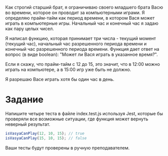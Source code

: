 Как строгий старший брат, я ограничиваю своего младшего брата Васю во времени, которое он проводит за компьютерными играми. Я определяю прайм-тайм как период времени, в котором Вася может играть в компьютерные игры. Начальный час и конечный час я задаю как пару целых чисел.

Я написал функцию, которая принимает три числа - текущий момент (текущий час), начальный час разрешенного периода времени и конечный час разрешенного периода времени. Функция дает ответ на вопрос (в виде boolean): "Может ли Вася играть в указанное время?".

Если я скажу, что прайм-тайм с 12 до 15, это значит, что в 12:00 можно играть на компьютере, а в 15:00 игр уже быть не должно.

Я разрешаю Васе играть хотя бы один час в день.

# Задание

Напишите четыре теста в файле index.test.js используя Jest, которые бы проверяли все возможные ситуации, где функция может вернуть неверный результат.

``` javascript
isVasyaCanPlay(12, 10, 15); // true
isVasyaCanPlay(15, 10, 15); // false
```

Ваши тесты будут проверены в ручную преподавателем.
